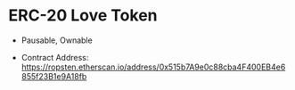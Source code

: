 # ERC-20 Love Token
- Pausable, Ownable <p>
- Contract Address: https://ropsten.etherscan.io/address/0x515b7A9e0c88cba4F400EB4e6855f23B1e9A18fb
